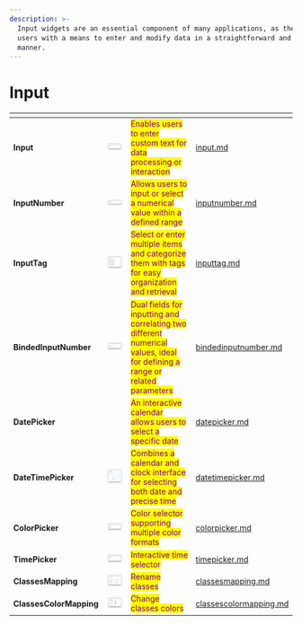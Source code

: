 ```yaml
---
description: >-
  Input widgets are an essential component of many applications, as they provide
  users with a means to enter and modify data in a straightforward and intuitive
  manner.
---
```


# Input

<table data-card-size="large" data-view="cards"><thead><tr><th></th><th></th><th></th><th data-hidden data-card-target data-type="content-ref"></th></tr></thead><tbody><tr><td><strong>Input</strong></td><td><img src="../../../.gitbook/assets/image (20).png" alt="" data-size="original"></td><td><mark style="color:purple;">Enables users to enter custom text for data processing or interaction</mark></td><td><a href="input.md">input.md</a></td></tr><tr><td><strong>InputNumber</strong></td><td><img src="../../../.gitbook/assets/widgets-inputNumber.png" alt=""></td><td><mark style="color:purple;">Allows users to input or select a numerical value within a defined range</mark></td><td><a href="inputnumber.md">inputnumber.md</a></td></tr><tr><td><strong>InputTag</strong></td><td><img src="../../../.gitbook/assets/widget-tagInput.png" alt=""></td><td><mark style="color:purple;">Select or enter multiple items and categorize them with tags for easy organization and retrieval</mark></td><td><a href="inputtag.md">inputtag.md</a></td></tr><tr><td><strong>BindedInputNumber</strong></td><td><img src="../../../.gitbook/assets/image (7).png" alt=""></td><td><mark style="color:purple;">Dual fields for inputting and correlating two different numerical values, ideal for defining a range or related parameters</mark></td><td><a href="bindedinputnumber.md">bindedinputnumber.md</a></td></tr><tr><td><strong>DatePicker</strong></td><td><img src="https://user-images.githubusercontent.com/79905215/226652706-16c62fd6-4230-440b-acbb-5256f10af3cf.png" alt=""></td><td><mark style="color:purple;">An interactive calendar allows users to select a specific date</mark></td><td><a href="datepicker.md">datepicker.md</a></td></tr><tr><td><strong>DateTimePicker</strong></td><td><img src="../../../.gitbook/assets/264597308-fec26f04-67d7-469d-b7d8-a0d783d3d873.png" alt=""></td><td><mark style="color:purple;">Combines a calendar and clock interface for selecting both date and precise time</mark><br></td><td><a href="datetimepicker.md">datetimepicker.md</a></td></tr><tr><td><strong>ColorPicker</strong></td><td><img src="../../../.gitbook/assets/color-picker.png" alt="" data-size="original"></td><td><mark style="color:purple;">Color selector supporting multiple color formats</mark></td><td><a href="colorpicker.md">colorpicker.md</a></td></tr><tr><td><strong>TimePicker</strong></td><td><img src="../../../.gitbook/assets/timepicker-default.png" alt="" data-size="original"></td><td><mark style="color:purple;">Interactive time selector</mark></td><td><a href="timepicker.md">timepicker.md</a></td></tr><tr><td><strong>ClassesMapping</strong></td><td><img src="../../../.gitbook/assets/image.png" alt="" data-size="original"></td><td><mark style="color:purple;">Rename classes</mark></td><td><a href="classesmapping.md">classesmapping.md</a></td></tr><tr><td><strong>ClassesColorMapping</strong></td><td><img src="../../../.gitbook/assets/image (1).png" alt="" data-size="original"></td><td><mark style="color:purple;">Change classes colors</mark></td><td><a href="classescolormapping.md">classescolormapping.md</a></td></tr></tbody></table>
